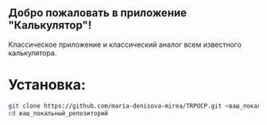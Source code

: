 ## Добро пожаловать в приложение "Калькулятор"!

Классическое приложение и классический аналог всем известного калькулятора.

# Установка:

```bash
git clone https://github.com/maria-denisova-mirea/TRPOCP.git <ваш_локальный_репозиторий>
cd ваш_локальный_репозиторий
